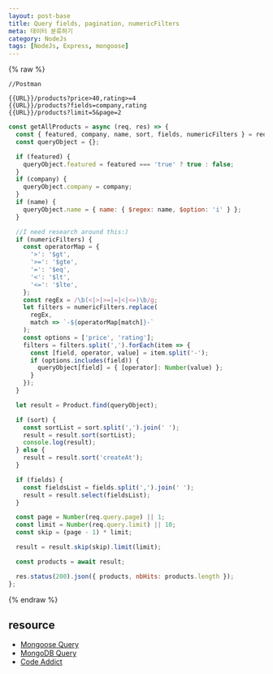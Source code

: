 ```yaml
---
layout: post-base
title: Query fields, pagination, numericFilters
meta: 데이터 분류하기
category: NodeJs
tags: [NodeJs, Express, mongoose]
---
```


{% raw %}

```text
//Postman

{{URL}}/products?price>40,rating>=4
{{URL}}/products?fields=company,rating
{{URL}}/products?limit=5&page=2
```

```js
const getAllProducts = async (req, res) => {
  const { featured, company, name, sort, fields, numericFilters } = req.query;
  const queryObject = {};

  if (featured) {
    queryObject.featured = featured === 'true' ? true : false;
  }
  if (company) {
    queryObject.company = company;
  }
  if (name) {
    queryObject.name = { name: { $regex: name, $option: 'i' } };
  }

  //I need research around this:)
  if (numericFilters) {
    const operatorMap = {
      '>': '$gt',
      '>=': '$gte',
      '=': '$eq',
      '<': '$lt',
      '<=': '$lte',
    };
    const regEx = /\b(<|>|>=|=|<|<=)\b/g;
    let filters = numericFilters.replace(
      regEx,
      match => `-${operatorMap[match]}-`
    );
    const options = ['price', 'rating'];
    filters = filters.split(',').forEach(item => {
      const [field, operator, value] = item.split('-');
      if (options.includes(field)) {
        queryObject[field] = { [operator]: Number(value) };
      }
    });
  }

  let result = Product.find(queryObject);

  if (sort) {
    const sortList = sort.split(',').join(' ');
    result = result.sort(sortList);
    console.log(result);
  } else {
    result = result.sort('createAt');
  }

  if (fields) {
    const fieldsList = fields.split(',').join(' ');
    result = result.select(fieldsList);
  }

  const page = Number(req.query.page) || 1;
  const limit = Number(req.query.limit) || 10;
  const skip = (page - 1) * limit;

  result = result.skip(skip).limit(limit);

  const products = await result;

  res.status(200).json({ products, nbHits: products.length });
};
```

{% endraw %}

## resource

- [Mongoose Query](https://mongoosejs.com/docs/queries.html)
- [MongoDB Query](https://docs.mongodb.com/manual/reference/operator/query/)
- [Code Addict](https://www.youtube.com/watch?v=rltfdjcXjmk&list=PLnHJACx3NwAdl4yeJF6LzjDiLyW1yF9Ds&index=3)
